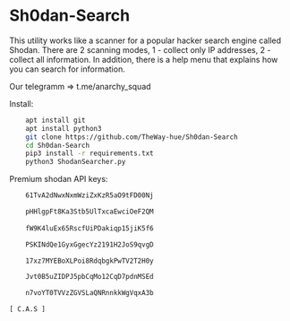 # Sh0dan-Search

 This utility works like a scanner for a popular hacker search engine called Shodan. 
 There are 2 scanning modes, 1 - collect only IP addresses, 2 - collect all information. 
 In addition, there is a help menu that explains how you can search for information.

 Our telegramm => t.me/anarchy_squad

Install:
```bash
    apt install git
    apt install python3
    git clone https://github.com/TheWay-hue/Sh0dan-Search
    cd Sh0dan-Search
    pip3 install -r requirements.txt
    python3 ShodanSearcher.py
```
Premium shodan API keys:
```bash
    61TvA2dNwxNxmWziZxKzR5aO9tFD00Nj

    pHHlgpFt8Ka3Stb5UlTxcaEwciOeF2QM
    
    fW9K4luEx65RscfUiPDakiqp15jiK5f6

    PSKINdQe1GyxGgecYz2191H2JoS9qvgD

    17xz7MYEBoXLPoi8RdqbgkPwTV2T2H0y

    Jvt0B5uZIDPJ5pbCqMo12CqD7pdnMSEd

    n7voYT0TVVzZGVSLaQNRnnkkWgVqxA3b
```
    [ C.A.S ]